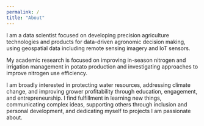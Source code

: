 ```yaml
---
permalink: /
title: "About"
---
```


I am a data scientist focused on developing precision agriculture technologies and products for data-driven agronomic decision making, using geospatial data including remote sensing imagery and IoT sensors.

My academic research is focused on improving in-season nitrogen and irrigation management in potato production and investigating approaches to improve nitrogen use efficiency.

I am broadly interested in protecting water resources, addressing climate change, and improving grower profitability through education, engagement, and entrepreneurship. I find fulfillment in learning new things, communicating complex ideas, supporting others through inclusion and personal development, and dedicating myself to projects I am passionate about.